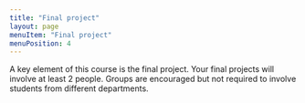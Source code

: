 ```yaml
---
title: "Final project"
layout: page
menuItem: "Final project"
menuPosition: 4
---
```


A key element of this course is the final project. Your final projects will involve at least 2 people. Groups are encouraged but not required to involve students from different departments.
